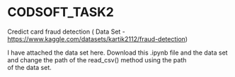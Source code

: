 # CODSOFT_TASK2
Credict card fraud detection
( Data Set - https://www.kaggle.com/datasets/kartik2112/fraud-detection)

I have attached the data set here.  Download this .ipynb file and the data set and change the path of the read_csv() method using the path of the data set.


